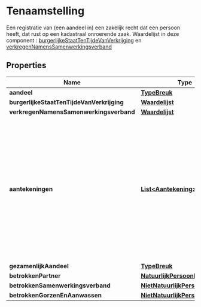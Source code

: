 

# Tenaamstelling

Een registratie van (een aandeel in) een zakelijk recht dat een persoon heeft, dat rust op een kadastraal onroerende zaak.  Waardelijst in deze component : [burgerlijkeStaatTenTijdeVanVerkrijging](http://www.kadaster.nl/schemas/waardelijsten/BurgerlijkeStaat/) en [verkregenNamensSamenwerkingsverband](http://www.kadaster.nl/schemas/waardelijsten/Samenwerkingsverband/)
## Properties

Name | Type | Description | Notes
------------ | ------------- | ------------- | -------------
**aandeel** | [**TypeBreuk**](TypeBreuk.md) |  |  [optional]
**burgerlijkeStaatTenTijdeVanVerkrijging** | [**Waardelijst**](Waardelijst.md) |  |  [optional]
**verkregenNamensSamenwerkingsverband** | [**Waardelijst**](Waardelijst.md) |  |  [optional]
**aantekeningen** | [**List&lt;Aantekening&gt;**](Aantekening.md) | Een aantekening is een verwijzing naar een ter inschrijving aangeboden stuk. Een aantekening op een tenaamstelling van een zakelijk recht is meestal een beperking. Bijvoorbeeld de verkrijging van een aandeel in een zakelijk recht onder opschortende voorwaarde, een beperking van de handelingsbevoegdheid van de zakelijk gerechtigde, of een koopovereenkomst |  [optional]
**gezamenlijkAandeel** | [**TypeBreuk**](TypeBreuk.md) |  |  [optional]
**betrokkenPartner** | [**NatuurlijkPersoonBeperkt**](NatuurlijkPersoonBeperkt.md) |  |  [optional]
**betrokkenSamenwerkingsverband** | [**NietNatuurlijkPersoonBeperkt**](NietNatuurlijkPersoonBeperkt.md) |  |  [optional]
**betrokkenGorzenEnAanwassen** | [**NietNatuurlijkPersoonBeperkt**](NietNatuurlijkPersoonBeperkt.md) |  |  [optional]



